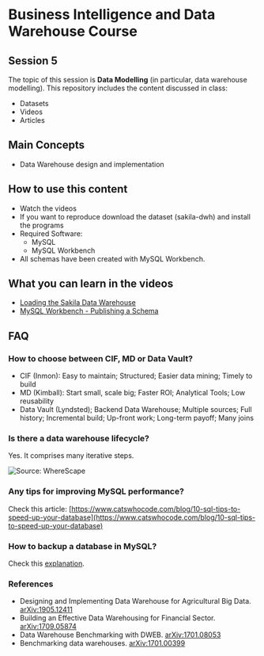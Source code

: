 # Business Intelligence and Data Warehouse Course

## Session 5

The topic of this session is **Data Modelling** (in particular, data warehouse modelling). This repository includes the content discussed in class:

  - Datasets
  - Videos
  - Articles

## Main Concepts

  - Data Warehouse design and implementation

## How to use this content

  - Watch the videos
  - If you want to reproduce download the dataset (sakila-dwh) and install the programs
  - Required Software:
	  - MySQL
	  - MySQL Workbench
  - All schemas have been created with MySQL Workbench.
  
## What you can learn in the videos

  - [Loading the Sakila Data Warehouse](https://vimeo.com/242391229)
  - [MySQL Workbench - Publishing a Schema](https://vimeo.com/234888753)
  
## FAQ

### How to choose between CIF, MD or Data Vault?

  - CIF (Inmon): Easy to maintain; Structured; Easier data mining; Timely to build
  - MD (Kimball): Start small, scale big; Faster ROI; Analytical Tools; Low reusability
  - Data Vault (Lyndsted); Backend Data Warehouse; Multiple sources; Full history; Incremental build; Up-front work; Long-term payoff; Many joins

### Is there a data warehouse lifecycle?

Yes. It comprises many iterative steps.

![Source: WhereScape](images/data-warehouse-lifecycle.jpg)

### Any tips for improving MySQL performance?

Check this article: [https://www.catswhocode.com/blog/10-sql-tips-to-speed-up-your-database](https://www.catswhocode.com/blog/10-sql-tips-to-speed-up-your-database)

### How to backup a database in MySQL?

Check this [explanation](https://dev.mysql.com/doc/workbench/en/wb-admin-export-import-management.html).

### References

- Designing and Implementing Data Warehouse for Agricultural Big Data. [arXiv:1905.12411](https://arxiv.org/abs/1905.12411)
- Building an Effective Data Warehousing for Financial Sector. [arXiv:1709.05874](https://arxiv.org/abs/1709.05874)
- Data Warehouse Benchmarking with DWEB. [arXiv:1701.08053](https://arxiv.org/abs/1701.08053)
- Benchmarking data warehouses. [arXiv:1701.00399](https://arxiv.org/abs/1701.00399)
